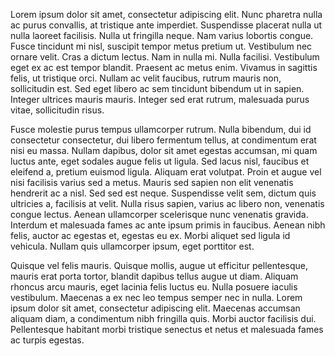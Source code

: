 Lorem ipsum dolor sit amet, consectetur adipiscing elit. Nunc pharetra nulla ac purus convallis, at tristique ante imperdiet. Suspendisse placerat nulla ut nulla laoreet facilisis. Nulla ut fringilla neque. Nam varius lobortis congue. Fusce tincidunt mi nisl, suscipit tempor metus pretium ut. Vestibulum nec ornare velit. Cras a dictum lectus. Nam in nulla mi. Nulla facilisi. Vestibulum eget ex ac est tempor blandit. Praesent ac metus enim. Vivamus in sagittis felis, ut tristique orci. Nullam ac velit faucibus, rutrum mauris non, sollicitudin est. Sed eget libero ac sem tincidunt bibendum ut in sapien. Integer ultrices mauris mauris. Integer sed erat rutrum, malesuada purus vitae, sollicitudin risus.

Fusce molestie purus tempus ullamcorper rutrum. Nulla bibendum, dui id consectetur consectetur, dui libero fermentum tellus, at condimentum erat nisi eu massa. Nullam dapibus, dolor sit amet egestas accumsan, mi quam luctus ante, eget sodales augue felis ut ligula. Sed lacus nisl, faucibus et eleifend a, pretium euismod ligula. Aliquam erat volutpat. Proin et augue vel nisi facilisis varius sed a metus. Mauris sed sapien non elit venenatis hendrerit ac a nisl. Sed sed est neque. Suspendisse velit sem, dictum quis ultricies a, facilisis at velit. Nulla risus sapien, varius ac libero non, venenatis congue lectus. Aenean ullamcorper scelerisque nunc venenatis gravida. Interdum et malesuada fames ac ante ipsum primis in faucibus. Aenean nibh felis, auctor ac egestas et, egestas eu ex. Morbi aliquet sed ligula id vehicula. Nullam quis ullamcorper ipsum, eget porttitor est.

Quisque vel felis mauris. Quisque mollis, augue ut efficitur pellentesque, mauris erat porta tortor, blandit dapibus tellus augue ut diam. Aliquam rhoncus arcu mauris, eget lacinia felis luctus eu. Nulla posuere iaculis vestibulum. Maecenas a ex nec leo tempus semper nec in nulla. Lorem ipsum dolor sit amet, consectetur adipiscing elit. Maecenas accumsan aliquam diam, a condimentum nibh fringilla quis. Morbi auctor facilisis dui. Pellentesque habitant morbi tristique senectus et netus et malesuada fames ac turpis egestas.